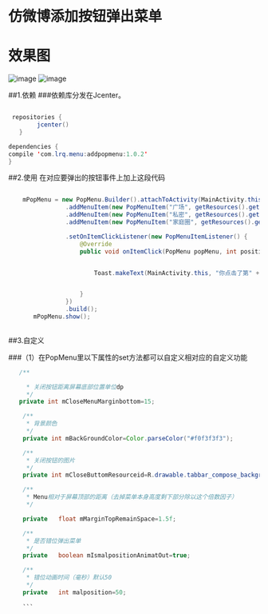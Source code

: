 # 仿微博添加按钮弹出菜单

# 效果图
![image](https://github.com/joelan/WeiboPopupMenu/raw/master/screenshoot/Screenshot_2016-12-10-20-00-44-686_com.example.ad.png)
![image](https://github.com/joelan/WeiboPopupMenu/raw/master/screenshoot/Screenshot_2016-12-10-20-00-50-299_com.example.ad.png)

##1.依赖
###依赖库分发在Jcenter。
```java

 repositories { 
        jcenter()
   }

dependencies {
compile 'com.lrq.menu:addpopmenu:1.0.2'
}

```
##2.使用
在对应要弹出的按钮事件上加上这段代码
```java

    mPopMenu = new PopMenu.Builder().attachToActivity(MainActivity.this)
                .addMenuItem(new PopMenuItem("广场", getResources().getDrawable(R.drawable.tabbar_compose_idea)))
                .addMenuItem(new PopMenuItem("私密", getResources().getDrawable(R.drawable.tabbar_compose_photo)))
                .addMenuItem(new PopMenuItem("家庭圈", getResources().getDrawable(R.drawable.tabbar_compose_headlines)))

                .setOnItemClickListener(new PopMenuItemListener() {
                    @Override
                    public void onItemClick(PopMenu popMenu, int position) {


                        Toast.makeText(MainActivity.this, "你点击了第" + position + "个位置", Toast.LENGTH_SHORT).show();


                    }
                })
                .build();
       mPopMenu.show();         
                
```
##3.自定义

###（1）在PopMenu里以下属性的set方法都可以自定义相对应的自定义功能

```java
   /**

     * 关闭按钮距离屏幕底部位置单位dp
     */
   private int mCloseMenuMarginbottom=15;

    /**
     * 背景颜色
     */
    private int mBackGroundColor=Color.parseColor("#f0f3f3f3");

    /**
     * 关闭按钮的图片
     */
    private int mCloseButtomResourceid=R.drawable.tabbar_compose_background_icon_close;

    /**
     * Menu相对于屏幕顶部的距离（去掉菜单本身高度剩下部分除以这个倍数因子）
     */

    private   float mMarginTopRemainSpace=1.5f;

    /**
     * 是否错位弹出菜单
     */
    private   boolean mIsmalpositionAnimatOut=true;

    /**
     * 错位动画时间（毫秒）默认50
     */
    private   int malposition=50;
    
    ```
